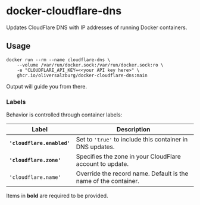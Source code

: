 # docker-cloudflare-dns

Updates CloudFlare DNS with IP addresses of running Docker containers.

## Usage

```shell
docker run --rm --name cloudflare-dns \
    --volume /var/run/docker.sock:/var/run/docker.sock:ro \
    -e "CLOUDFLARE_API_KEY=<<your API key here>" \
    ghcr.io/oliversalzburg/docker-cloudflare-dns:main
```

Output will guide you from there.

### Labels

Behavior is controlled through container labels:

| Label                      | Description                                                     |
| -------------------------- | --------------------------------------------------------------- |
| **`'cloudflare.enabled'`** | Set to `'true'` to include this container in DNS updates.       |
| **`'cloudflare.zone'`**    | Specifies the zone in your CloudFlare account to update.        |
| `'cloudflare.name'`        | Override the record name. Default is the name of the container. |

Items in **bold** are required to be provided.
